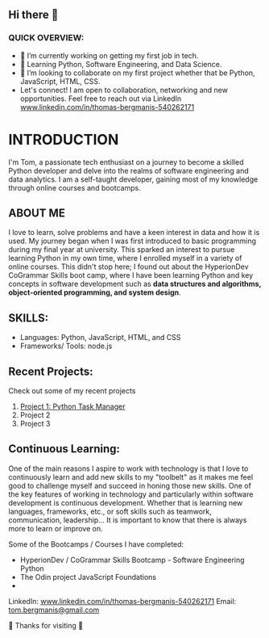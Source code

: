 ## Hi there 👋

### QUICK OVERVIEW: 
- 🔭 I’m currently working on getting my first job in tech.
- 🌱 Learning Python, Software Engineering, and Data Science.
- 👯 I’m looking to collaborate on my first project whether that be Python, JavaScript, HTML, CSS.
- Let's connect! I am open to collaboration, networking and new opportunities. Feel free to reach out via LinkedIn www.linkedin.com/in/thomas-bergmanis-540262171

# INTRODUCTION
I'm Tom, a passionate tech enthusiast on a journey to become a skilled Python developer and delve into the realms of software engineering and data analytics. I am a self-taught developer, gaining most of my knowledge through online courses and bootcamps. 

## ABOUT ME
I love to learn, solve problems and have a keen interest in data and how it is used. My journey began when I was first introduced to basic programming during my final year at university. This sparked an interest to pursue learning Python in my own time, where I enrolled myself in a variety of online courses. This didn't stop here; I found out about the HyperionDev CoGrammar Skills boot camp, where I have been learning Python and key concepts in software development such as **data structures and algorithms, object-oriented programming, and system design**.

## SKILLS:
- Languages: Python, JavaScript, HTML, and CSS
- Frameworks/ Tools: node.js 

## Recent Projects:

Check out some of my recent projects

1. [Project 1: Python Task Manager](https://github.com/TomBergmanis/task_manager_python)
2. Project 2
3. Project 3

## Continuous Learning:
One of the main reasons I aspire to work with technology is that I love to continuously learn and add new skills to my "toolbelt" as it makes me feel good to challenge myself and succeed in honing those new skills. 
One of the key features of working in technology and particularly within software development is continuous development. Whether that is learning new languages, frameworks, etc., or soft skills such as teamwork, communication, leadership... It is important to know that there is always more to learn or improve on.

Some of the Bootcamps / Courses I have completed: 
- HyperionDev / CoGrammar Skills Bootcamp - Software Engineering Python
- The Odin project JavaScript Foundations
- 


LinkedIn: www.linkedin.com/in/thomas-bergmanis-540262171
Email: tom.bergmanis@gmail.com


👋 Thanks for visiting 👋


